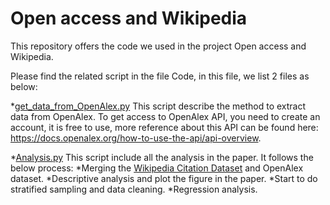 # Open access and Wikipedia

This repository offers the code we used in the project Open access and Wikipedia.

Please find the related script in the file Code, in this file, we list 2 files as below:

*[get_data_from_OpenAlex.py](Code/get_data_from_OpenAlex.py)
 This script describe the method to extract data from OpenAlex. To get access to OpenAlex API, you need to create an account, it is free to use, more reference about this API can be found here: https://docs.openalex.org/how-to-use-the-api/api-overview.

*[Analysis.py](Code/Analysis.py)
This script include all the analysis in the paper. It follows the below process:
  *Merging the [Wikipedia Citation Dataset](https://doi.org/10.5281/zenodo.3940692) and OpenAlex dataset.
  *Descriptive analysis and plot the figure in the paper.
  *Start to do stratified sampling and data cleaning.
  *Regression analysis.
